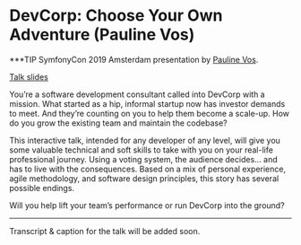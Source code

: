 # DevCorp: Choose Your Own Adventure (Pauline Vos)

***TIP
SymfonyCon 2019 Amsterdam presentation by [Pauline Vos](https://connect.symfony.com/api/alternates/da65905a-f332-4ea0-af53-671eddc1c582).

[Talk slides](http://pauline-vos.nl/dev-corp/)

You’re a software development consultant called into DevCorp with a mission. What started as a hip, informal startup now has investor demands to meet. And they’re counting on you to help them become a scale-up. How do you grow the existing team and maintain the codebase?

This interactive talk, intended for any developer of any level, will give you some valuable technical and soft skills to take with you on your real-life professional journey. Using a voting system, the audience decides… and has to live with the consequences. Based on a mix of personal experience, agile methodology, and software design principles, this story has several possible endings.

Will you help lift your team’s performance or run DevCorp into the ground?
***

Transcript & caption for the talk will be added soon.
